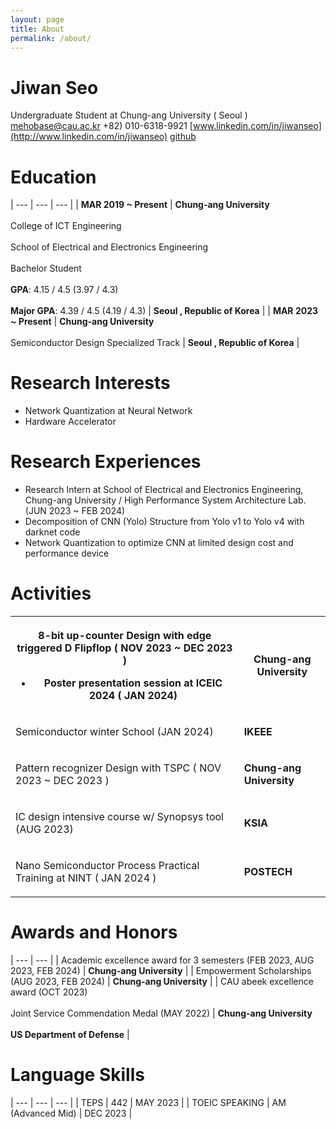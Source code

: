 ```yaml
---
layout: page
title: About
permalink: /about/
---
```


# Jiwan Seo
Undergraduate Student at Chung-ang University ( Seoul )
[mehobase@cau.ac.kr](mailto:mehobase@cau.ac.kr)
+82) 010-6318-9921
[www.linkedin.com/in/jiwanseo](http://www.linkedin.com/in/jiwanseo)
[github](https://github.com/J1wanSeo)


# Education
| --- | --- | --- |
| **MAR 2019 ~ Present** | **Chung-ang University**<br><br>College of ICT Engineering<br><br>School of Electrical and Electronics Engineering<br><br>Bachelor Student<br><br>**GPA**: 4.15 / 4.5 (3.97 / 4.3)<br><br>**Major GPA**: 4.39 / 4.5 (4.19 / 4.3) | **Seoul , Republic of Korea** |
| **MAR 2023 ~ Present** | **Chung-ang University**<br><br>Semiconductor Design Specialized Track | **Seoul , Republic of Korea** |

# Research Interests

- Network Quantization at Neural Network
- Hardware Accelerator

# Research Experiences

- Research Intern at School of Electrical and Electronics Engineering, Chung-ang University / High Performance System Architecture Lab. (JUN 2023 ~ FEB 2024)
- Decomposition of CNN (Yolo) Structure from Yolo v1 to Yolo v4 with darknet code
- Network Quantization to optimize CNN at limited design cost and performance device

# Activities

<table><tbody><tr><th><p>8-bit up-counter Design with edge triggered D Flipflop ( NOV 2023 ~ DEC 2023 )</p><ul><li>Poster presentation session at ICEIC 2024 ( JAN 2024)</li></ul></th><th><p><strong>Chung-ang University</strong></p></th></tr><tr><td><p>Semiconductor winter School (JAN 2024)</p></td><td><p><strong>IKEEE</strong></p></td></tr><tr><td><p>Pattern recognizer Design with TSPC ( NOV 2023 ~ DEC 2023 )</p></td><td><p><strong>Chung-ang University</strong></p></td></tr><tr><td><p>IC design intensive course w/ Synopsys tool (AUG 2023)</p></td><td><p><strong>KSIA</strong></p></td></tr><tr><td><p>Nano Semiconductor Process Practical Training at NINT ( JAN 2024 )</p></td><td><p><strong>POSTECH</strong></p></td></tr></tbody></table>

# Awards and Honors
| --- | --- |
| Academic excellence award for 3 semesters (FEB 2023, AUG 2023, FEB 2024) | **Chung-ang University** |
| Empowerment Scholarships (AUG 2023, FEB 2024) | **Chung-ang University** |
| CAU abeek excellence award (OCT 2023)<br><br>Joint Service Commendation Medal (MAY 2022) | **Chung-ang University**<br><br>**US Department of Defense** |

# Language Skills


| --- | --- | --- |
| TEPS | 442 | MAY 2023 |
| TOEIC SPEAKING | AM (Advanced Mid) | DEC 2023 |